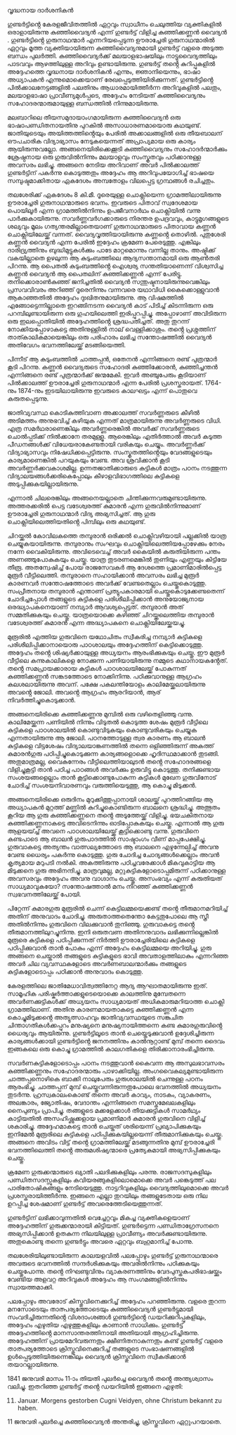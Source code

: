 വൃദ്ധനായ ദാർശനികൻ


ഗുണ്ടർട്ടിൻ്റെ കേരളജീവിതത്തിൽ ഏറ്റവും സ്വാധീനം ചെലുത്തിയ വ്യക്തികളിൽ ഒരാളായിരുന്നു കുഞ്ഞിവൈദ്യൻ എന്ന് ഗുണ്ടർട്ട് വിളിച്ച കുഞ്ഞിക്കണ്ണൻ വൈദ്യൻ . ഗുണ്ടർട്ടിൻ്റെ ഗുരുനാഥന്മാർ എന്നറിയപ്പെടുന്ന ഊരാച്ചേരി ഗുരുനാഥന്മാരിൽ ഏറ്റവും മൂത്ത വ്യക്തിയായിരുന്ന കുഞ്ഞിവൈദ്യനുമായി ഗുണ്ടർട്ട് വളരെ അടുത്ത ബന്ധം പുലർത്തി.  കുഞ്ഞിവൈദ്യർക്ക് മലയാളഭാഷയിലും നാട്ടുവൈദ്യത്തിലും പാടവവും ആഴത്തിലുള്ള അറിവും ഉണ്ടായിരുന്നു. ഗുണ്ടർട്ട് തൻ്റെ കുറിപ്പുകളിൽ അദ്ദേഹത്തെ വൃദ്ധനായ ദാർശനികൻ എന്നും, ജ്ഞാനിയെന്നും, ഭാഷാ അധ്യാപകൻ എന്നുമൊക്കെയാണ് രേഖപ്പെടുത്തിയിരിക്കുന്നത്. ഗുണ്ടർട്ടിൻ്റെ പിൽക്കാലനേട്ടങ്ങളിൽ പലതിനും ആധാരമായിത്തീർന്ന അറിവുകളിൽ പലതും, മലയാളഭാഷാ പ്രാവീണ്യമുൾപ്പടെ, അദ്ദേഹം നേടിയത് കുഞ്ഞിവൈദ്യനും സഹോദരന്മാരുമായുള്ള ബന്ധത്തിൽ നിന്നുമായിരുന്നു.

മലബാറിലെ തീയസമുദായാംഗമായിരുന്ന കുഞ്ഞിവൈദ്യൻ ഒരു ഭാഷാപണ്ഡിതനായതിനു പുറകിൽ അസാധാരണമായൊരു കഥയുണ്ട്. ജാതിയുടെയും അയിത്തത്തിൻ്റെയും പേരിൽ  അക്കാലങ്ങളിൽ ഒരു തീയബാലന് ഔപചാരിക വിദ്യാഭ്യാസം നേടുകയെന്നത് അപ്രാപ്യമായ ഒരു കാര്യം ആയിരുന്നുവല്ലോ. അങ്ങനെയിരിക്കെക്കൂടി കുഞ്ഞിവൈദ്യനും സഹോദർന്മാർക്കും ശ്രേഷ്ഠനായ ഒരു ഗുരുവിൽനിന്നും മലയാളവും സംസ്കൃതവും പഠിക്കാനുള്ള അവസരം ലഭിച്ചു. അങ്ങനെ നേടിയ അറിവാണ് അവർ പിൽക്കാലത്ത് ഗുണ്ടർട്ടിന് പകർന്നു കൊടുത്തതും അദ്ദേഹം ആ അറിവുപയോഗിച്ച് ഭാഷയെ സമ്പുഷ്ടമാക്കിതായ  ഏകദേശം അമ്പതോളം വിലപ്പെട്ട ഗ്രന്ഥങ്ങൾ രചിച്ചതും. 

തലശേരിക്ക് ഏകദേശം 8 കി.മീ. ദൂരെയുള്ള ചൊക്ലിയെന്ന ഗ്രാമത്തിലായിരുന്നു ഊരാച്ചേരി ഗുരുനാഥന്മാരുടെ ഭവനം. ഇവരുടെ പിതാവ് സ്വദേശമായ പൊയിലൂർ എന്ന ഗ്രാമത്തിൽനിന്നും ഉപജീവനാർഥം ചൊക്ലിയിൽ വന്നു പാർക്കുകായിരുന്നു. സവർണ്ണവർഗക്കാരുടെ നിരന്തര ഉപദ്രവവും, കാട്ടുമൃഗങ്ങളുടെ ശല്യവും മൂലം ഗത്യന്തരമില്ലാതെയാണ് ഗുരുനാഥന്മാരുടെ പിതാവായ കണ്ണൻ ചൊക്ലിയിലേയ്ക്ക് വന്നത്. വൈദ്യവൃത്തിയായിരുന്നു കണ്ണൻ്റെ തൊഴിൽ. പുതുശേരി കണ്ണൻ വൈദ്യൻ എന്ന പേരിൽ ഇദ്ദേഹം ക്രമേണ പേരെടുത്തു. എങ്കിലും ദാരിദ്ര്യത്തിനും ബുദ്ധിമുട്ടുകൾക്കും പാടേ മാറ്റമൊന്നും വന്നില്ല താനും. അഷ്ടിക്ക് വകയില്ലാതെ ഉഴലുന്ന ആ കുടുംബത്തിലെ ആദ്യസന്താനമായി ഒരു ആൺതരി പിറന്നു. ആ പൈതൽ കുടുംബത്തിൻ്റെ ഐശ്വര്യ സന്തതിയാണെന്ന് വിശ്വസിച്ച കണ്ണൻ വൈദ്യൻ ആ പൈതലിന് കുഞ്ഞിക്കണ്ണൻ എന്ന് പേരിട്ടു. തനിക്കൊരാൺകുഞ്ഞ് ജനിച്ചതിൽ വൈദ്യൻ സന്തുഷ്ടനായിരുന്നുവെങ്കിലും പ്രസവവിവരം അറിഞ്ഞ് ദൂരെനിന്നും വന്നവരെ യഥാവിധി കൈക്കൊള്ളുവാൻ ആകാഞ്ഞതിൽ അദ്ദേഹം ദുഃഖിതനുമായിരുന്നു. ആ വിഷമത്തിൽ എങ്ങോട്ടെന്നില്ലാതെ ഇറങ്ങിനടന്ന വൈദ്യൻ കാട് പിടിച്ച് കിടന്നിരുന്ന ഒരു പറമ്പിലുണ്ടായിരുന്ന ഒരു ഗുഹയിലെത്തി ഇരിപ്പുറപ്പിച്ചു. അപ്പോഴാണ് അവിടിരുന്ന ഒരു ഇലപ്പൊതിയിൽ അദ്ദേഹത്തിൻ്റെ ശ്രദ്ധപതിച്ചത്. അതു തുറന്ന് നോക്കിയപ്പോഴാകട്ടെ അതിനുള്ളിൽ നാല് വെള്ളിക്കാശും. തൻ്റെ പ്രശ്നത്തിന് താത്കാലികമായെങ്കിലും ഒരു പരിഹാരം ലഭിച്ച സന്തോഷത്തിൽ വൈദ്യൻ അതിവേഗം ഭവനത്തിലേയ്ക്ക് മടങ്ങിയെത്തി. 

പിന്നീട് ആ കുടുംബത്തിൽ ചാത്തപ്പൻ, ഒതേനൻ എന്നിങ്ങനെ രണ്ട് പുത്രന്മാർ കൂടി പിറന്നു. കണ്ണൻ വൈദ്യരുടെ സഹോദരി കുഞ്ഞിക്കോരൻ, കുഞ്ഞിച്ചന്തൻ എന്നിങ്ങനെ രണ്ട് പുത്രന്മാർക്ക് ജന്മമേകി. ഇവർ അഞ്ചുപേരും കൂടിയാണ് പിൽക്കാലത്ത് ഊരാച്ചേരി ഗുരുനാഥന്മാർ എന്ന പേരിൽ പ്രശസ്തരായത്. 1764-നും 1874-നും ഇടയിലായിരുന്നു ഇവരുടെ കാലഘട്ടം എന്ന് പൊതുവെ കരുതപ്പെടുന്നു.

ജാതിവ്യവസ്ഥ കൊടികുത്തിവാണ അക്കാലത്ത് സവർണ്ണരുടെ കീഴിൽ അടിമത്തം അനുഭവിച്ച് കഴിയുക എന്നത് മാത്രമായിരുന്നു അവർണ്ണരുടെ വിധി. എത്ര സമർഥരാണെങ്കിലും അവർണ്ണരെങ്കിൽ അവർക്ക് സവർണ്ണരുടെ ചൊൽപ്പടിക്ക് നിൽക്കാനേ തരമുള്ളൂ. ആരെങ്കിലും എതിർത്താൽ അവർ കടുത്ത പീഡനങ്ങൾക്ക് വിധേയരാകേണ്ടതായി വരികയും ചെയ്യും. അവർണ്ണർക്ക് വിദ്യാഭ്യാസവും നിഷേധിക്കപ്പെട്ടിരുന്നു. സംസ്കൃതത്തിൻ്റെയും വേദങ്ങളുടെയും കാര്യമാണെങ്കിൽ പറയുകയും വേണ്ട. അവ ശ്രവിക്കാൻ കൂടി അവർണ്ണർക്കവകാശമില്ല. ഉന്നതജാതിക്കാരുടെ കുട്ടികൾ മാത്രം പഠനം നടത്തുന്ന വിദ്യാലയങ്ങൾക്കരികെപ്പോലും കീഴാളവിഭാഗത്തിലെ കുട്ടികളെ അടുപ്പിക്കുകയില്ലായിരുന്നു.

എന്നാൽ ചിലരെങ്കിലും അങ്ങനെയല്ലാതെ ചിന്തിക്കുന്നവരുമുണ്ടായിരുന്നു. അത്തരക്കരിൽ പെട്ട വടേശ്വരത്ത് കുമാരൻ എന്ന ഗുരുവിൽനിന്നുമാണ് ഊരാച്ചേരി ഗുരുനാഥന്മാർ വിദ്യ അഭ്യസിച്ചത്. ആ ഗുരു ചൊക്ലിയിലെത്തിയതിൻ്റെ പിമ്പിലും ഒരു കഥയുണ്ട്.

ചിറയ്ക്കൽ കോവിലകത്തെ തമ്പുരാൻ ഒരിക്കൽ ചൊക്ലിവഴിയായി പല്ലക്കിൽ യാത്ര ചെയ്യുകയായിരുന്നു. തമ്പുരാനും സംഘവും ചൊക്ലിയിലെത്തിയപ്പോഴേക്കും നേരം നന്നേ വൈകിയിരുന്നു. അവിടെവെച്ച് അവർ കൈയിൽ കരുതിയിരുന്ന പന്തം അണഞ്ഞുപോകുകയും ചെയ്തു. യാത്ര തുടരണമെങ്കിൽ തുണിയും എണ്ണയും കിട്ടിയേ തീരൂ. അതന്വേഷിച്ച് പോയ രാജസേവകർ ആ ദേശത്തെ പ്രമാണിമാരിൽപ്പെട്ട മുരൂർ വീട്ടിലെത്തി. തമ്പുരാനെ സഹായിക്കാൻ അവസരം ലഭിച്ച മുരൂർ കാരണവർ സന്തോഷത്തോടെ അവർക്ക് വേണ്ടതെല്ലാം ചെയ്തുകൊടുത്തു. സംപ്രീതനായ തമ്പുരാൻ എന്താണ് പ്രത്യുപകാരമായി ചെയ്തുകൊടുക്കേണ്ടതെന്ന് ചോദിച്ചപ്പോൾ തങ്ങളുടെ കുട്ടികളെ പരിശീലിപ്പിക്കാൻ അനുയോജ്യനായ ഒരദ്ധ്യാപകനെയാണ് നമ്പ്യാർ ആവശ്യപ്പെട്ടത്. തമ്പുരാൻ അത് സമ്മതിക്കുകയും ചെയ്തു. യാത്രയൊക്കെ കഴിഞ്ഞ് ചിറയ്ക്കലെത്തിയ തമ്പുരാൻ വടേശ്വരത്ത് കുമാരൻ എന്ന അദ്ധ്യാപകനെ ചൊക്ലിയിലേയ്ക്കയച്ചു.


മുരൂരിൽ എത്തിയ ഗുരുവിനെ യഥോചിതം സ്വീകരിച്ച നമ്പ്യാർ കുട്ടികളെ പരിശീലിപ്പിക്കാനായൊരു പാഠശാലയും അദ്ദേഹത്തിന് കെട്ടിക്കൊടുത്തു. അദ്ദേഹം തൻ്റെ ശിഷ്യർക്കായുള്ള അധ്യയനം ആരംഭിക്കുകയും ചെയ്തു. ഈ മുരൂർ വീട്ടിലെ കന്നുകാലികളെ നോക്കുന്ന പണിയായിരുന്നു നമ്മുടെ കഥാനായകൻ്റേത്. തൻ്റെ സമപ്രായക്കാരായ കുട്ടികൾ പാഠശാലയിലേയ്ക്ക് പോകുന്നത് കുഞ്ഞിക്കണ്ണൻ സങ്കടത്തോടെ നോക്കിനിന്നു. പഠിക്കുവാനുള്ള ആഗ്രഹം കലശലായിരുന്നു അവന്. പക്ഷേ പകലന്തിയോളം കാലിമേയ്ക്കലായിരുന്നു അവൻ്റെ ജോലി. അവൻ്റെ ആഗ്രഹം ആരറിയാൻ, ആര് നിവർത്തിച്ചുകൊടുക്കാൻ.

അങ്ങനെയിരിക്കെ കുഞ്ഞിക്കണ്ണനു മുമ്പിൽ ഒരു വഴിതെളിഞ്ഞു വന്നു. കാലിമേയ്ക്കുന്ന പണിയിൽ നിന്നും വിടുതൽ കൊടുത്ത ശേഷം മുരൂർ വീട്ടിലെ കുട്ടികളെ പാഠശാലയിൽ കൊണ്ടുവിടുകയും കൊണ്ടുവരികയും  ചെയ്യുക എന്നതായിരുന്നു ആ ജോലി. പഠനത്തോടുള്ള ത്വര കാരണം ആ ബാലൻ കുട്ടികളെ വിട്ടശേഷം വിദ്യാലയാങ്കണത്തിൽ തന്നെ ഒളിഞ്ഞിരുന്ന് അകത്ത് കുമാരൻഗുരു പഠിപ്പിച്ചുകൊടുക്കുന്ന കാര്യങ്ങളൊക്കെ ഹൃദിസ്ഥമാക്കാൻ തുടങ്ങി. അതുമാത്രമല്ല, വൈകുന്നേരം വീട്ടിലെത്തിയാലുടൻ തൻ്റെ സഹോദരങ്ങളെ വിളിച്ചുകൂട്ടി താൻ പഠിച്ച പാഠങ്ങൾ അവർക്കും ഉരുവിട്ടു കൊടുത്തു. തനിക്കുണ്ടായ സംശയങ്ങളെല്ലാം താൻ കൂട്ടിക്കൊണ്ടുപോകുന്ന കുട്ടികൾ മുഖേന ഗുരുവിനോട് ചോദിച്ച് സംശയനിവാരണവും വരുത്തിയെടുത്തു, ആ കൊച്ചു മിടുക്കൻ.

അങ്ങനെയിരിക്കെ ഒരുദിനം മുറുക്കിത്തുപ്പാനായി ശാലയ്ക്ക് പുറത്തിറങ്ങിയ ആ അധ്യാപകൻ മുറ്റത്ത് മണ്ണിൽ കുറിച്ചുകൊണ്ടിരുന്ന ബാലനെ ശ്രദ്ധിച്ചു. അത്ഭുതം കൂറിയ ആ ഗുരു കുഞ്ഞിക്കണ്ണനെ തൻ്റെ അടുത്തേയ്ക്ക് വിളിച്ചു. ഭയചകിതനായ കുഞ്ഞിക്കണ്ണനാകട്ടെ അവിടെനിന്നും ഓടിപ്പോകുകയും ചെയ്തു. എന്നാൽ ആ ഗുരു ആളയയ്ച്ച് അവനെ പാഠശാലയിലേയ്ക്ക് കൂട്ടിക്കൊണ്ടു വന്നു. ഗുരുവിനെ കണ്ടപാടെ ആ ബാലൻ ഗുരുപാദത്തിൽ സാഷ്ടാംഗം വീണ് മാപ്പപേക്ഷിച്ചു. ഗുരുവാകട്ടെ അത്യന്തം വാത്സല്യത്തോടെ ആ ബാലനെ എഴുന്നേല്പിച്ച് അവനു വേണ്ട ധൈര്യം പകർന്നു കൊടുത്തു. ഗുരു ചോദിച്ച ചോദ്യങ്ങൾക്കെല്ലാം അവൻ കൃത്യമായ മറുപടി നൽകി. അകത്തിരുന്നു പഠിച്ചവരേക്കാൾ മികവുകാട്ടിയ ആ മിടുക്കനെ ഗുരു അഭിനന്ദിച്ചു. മാത്രവുമല്ല, മറ്റുകുട്ടികളോടൊപ്പമിരുന്ന് പഠിക്കാനുള്ള അവസരവും അദ്ദേഹം അവനു വാഗ്ദാനം ചെയ്തു. അസംഭവ്യം എന്ന് കരുതിയത് സാധ്യമാവുകയോ? സന്തോഷത്താൽ മനം നിറഞ്ഞ് കുഞ്ഞിക്കണ്ണൻ സ്വഭവനത്തിലേയ്ക്ക് പോയി.

പിറ്റേന്ന് കുമാരഗുരു മുരൂരിൽ ചെന്ന് കെട്ടിലമ്മയെക്കണ്ട് തൻ്റെ തീരുമാനമറിയിച്ച് അതിന് അനുവാദം ചോദിച്ചു. അരുതാത്തതെന്തോ കേട്ടതുപോലെ ആ സ്ത്രീ അതിൽനിന്നും ഗുരുവിനെ വിലക്കുവാൻ തുനിഞ്ഞു. ഗുരുവാകട്ടെ തൻ്റെ തീരുമാനത്തിലുറച്ചുനിന്നു. ഇനി ഒരുതവണ അതിനനുവാദം ലഭിക്കുന്നില്ലെങ്കിൽ മുരൂരെ കുട്ടികളെ പഠിപ്പിക്കുന്നത് നിർത്തി ഊരാച്ചേരിയിലെ കുട്ടികളെ പഠിപ്പിക്കുവാൻ താൻ പോകും എന്ന് അദ്ദേഹം കെട്ടിലമ്മയെ അറിയിച്ചു. ഗുരു അങ്ങനെ ചെയ്താൽ തങ്ങളുടെ കുട്ടികളുടെ ഭാവി അവതാളത്തിലാകും എന്നറിഞ്ഞ അവർ ചില വ്യവസ്ഥകളോടെ അവർണബാലന്മാർക്കും തങ്ങളുടെ കുട്ടികളോടൊപ്പം പഠിക്കാൻ അനുവാദം കൊടുത്തു. 

കേരളത്തിലെ ജാതിമേധാവിത്വത്തിനേറ്റ ആദ്യ ആഘാതമായിരുന്നു ഇത്. സാമൂഹിക പരിഷ്കർത്താക്കളുടെയൊക്കെ കാലത്തിനു മുമ്പേതന്നെ അവർണക്കുട്ടികൾക്ക് അധ്യയനം സാധ്യമായത് അധികമാരുമറിയാത്ത ചൊക്ലി ഗ്രാമത്തിലാണ്. അതിനു കാരണമായതാകട്ടെ കുഞ്ഞിക്കണ്ണൻ എന്ന കൊച്ചുമിടുക്കൻ്റെ അത്യുത്സാഹവും ജാതിവ്യവസ്ഥയുടെ സങ്കുചിത ചിന്താഗതികൾക്കപ്പുറം മനുഷ്യനെ മനുഷ്യനായിത്തന്നെ കണ്ട കുമാരഗുരുവിൻ്റെ ധൈര്യവും ആയിരുന്നു. ഗുണ്ടർട്ടിലൂടെ താൻ ചെയ്തെടുക്കുവാൻ ഉദ്ദേശിച്ചിരുന്ന കാര്യങ്ങൾക്കായി ഗുണ്ടർട്ടിൻ്റെ ജനനത്തിനും കാൽനൂറ്റാണ്ട് മുമ്പ് തന്നെ ദൈവം ഇങ്ങകലെ ഒരു കൊച്ചു ഗ്രാമത്തിൽ കാലഗതികളെ തിരിക്കാനാരംഭിച്ചിരുന്നു. 

സവർണകുട്ടികളോടൊപ്പം പഠനം നടത്തുവാൻ കൈവന്ന ആ അസുലഭാവസരം കുഞ്ഞിക്കണ്ണനും സഹോദരന്മാരും പാഴാക്കിയില്ല. അംഗവൈകല്യമുണ്ടായിരുന്ന ചാത്തപ്പനൊഴികെ ബാക്കി നാലുപേരും ഗുരുശാലയിൽ ചെന്നുള്ള പഠനം ആരംഭിച്ചു. ചാത്തപ്പന് മുമ്പ് ചെയ്തുവന്നിരുന്നതുപോലെ ഭവനത്തിൽ അധ്യയനം തുടർന്നു. ഹ്രസ്വകാലംകൊണ്ട് തന്നെ അവർ കാവ്യം, നാടകം, വ്യാകരണം, അലങ്കാരം, ജ്യോതിഷം, വേദാന്തം എന്നിങ്ങനെ സമസ്തമേഖലകളിലും നൈപുണ്യം പ്രാപിച്ചു. തങ്ങളുടെ മക്കളേക്കാൾ തീയക്കുട്ടികൾ സാമർഥ്യം കാട്ടിയതിൽ അസഹിഷ്ണുക്കളായ പ്രമാണിമാർ കുമാരൻ ഗുരുവിനെ വിളിച്ച് ശകാരിച്ചു. അദ്ദേഹമാകട്ടെ താൻ ചെയ്തത് ശരിയെന്ന് പ്രഖ്യാപിക്കുകയും ഇനിമേൽ മുരൂരിലെ കുട്ടികളെ പഠിപ്പിക്കുകയില്ലയെന്ന് തീരുമാനിക്കുകയും ചെയ്തു. അങ്ങനെ അവിടം വിട്ട് തൻ്റെ ഗ്രാമത്തിലേയ്ക്ക് മടങ്ങുന്നതിനു മുമ്പ് ഊരാച്ചേരി ഭവനത്തിലെത്തി തൻ്റെ അരുമശിഷ്യന്മാരെ പ്രത്യേകമായി അഭ്യസിപ്പിക്കുകയും ചെയ്തു. 

ക്രമേണ ഗുരുക്കന്മാരുടെ ഖ്യാതി പലദിക്കുകളിലും പരന്നു. രാജസദസുകളിലും പണ്ഡിതസദസ്സുകളിലും കവിയരങ്ങുകളിലൊമൊക്കെ അവർ പങ്കെടുത്ത് പല പാരിതോഷികങ്ങളും നേടിയെടുത്തു. നാട്ടറിവുകളിലും വൈദ്യത്തിലുമൊക്കെ അവർ പ്രശസ്തരായിത്തീർന്നു. ഇങ്ങനെ എല്ലാ തുറയിലും തങ്ങളുടേതായ ഒരു നില ഉറപ്പിച്ച ശേഷമാണ് ഗുണ്ടർട്ട് അവരെത്തേടിയെത്തുന്നത്.

ഗുണ്ടർട്ടിന് ലഭിക്കാവുന്നതിൽ വെച്ചേറ്റവും മികച്ച വ്യക്തികളെയാണ് അദ്ദേഹത്തിന് ഗുരുക്കന്മാരായി കിട്ടിയത്. ഗുണ്ടർട്ടെന്ന പണ്ഡിതാഗ്രേസനനെ അഭ്യസിപ്പിക്കാൻ ഉതകുന്ന നിലയിലുള്ള പ്രാവീണ്യം അവർക്കുണ്ടായിരുന്നു. അതുകൊണ്ടു തന്നെ ഗുണ്ടർട്ടും അവരെ ഏറ്റവും ബഹുമാനിച്ച് പോന്നു. 

തലശേരിയിലുണ്ടായിരുന്ന കാലയളവിൽ പലപ്പോഴും ഗുണ്ടർട്ട് ഗുരുനാഥന്മാരെ അവരുടെ ഭവനത്തിൽ സന്ദർശിക്കുകയും അവരിൽനിന്നും പഠിക്കുകയും ചെയ്തുപോന്നു. തൻ്റെ നിഘണ്ടുവിനും വ്യാകരണത്തിനും വേദപുസ്തകപരിഭാഷയ്ക്കും വേണ്ടിയ അളവറ്റ അറിവുകൾ അദ്ദേഹം ആ സംഗമങ്ങളിൽനിന്നും സ്വായത്തമാക്കി. 

പലപ്പോഴും അവരോട് കിസ്തുവിനെക്കുറിച്ച് അദ്ദേഹം പറഞ്ഞിരുന്നു. വളരെ തുറന്ന മനസോടെയും താത്പര്യത്തോടെയും കുഞ്ഞിവൈദ്യൻ ഗുണ്ടർട്ടുമായി സംവദിച്ചിരുന്നതിൻ്റെ വിശദാംശങ്ങൾ ഗുണ്ടർട്ടിൻ്റെ ഡയറിക്കുറിപ്പുകളിലും, അദ്ദേഹം എഴുതിയ എഴുത്തുകളിലും കാണാൻ സാധിക്കും. ഗുണ്ടർട്ട് അദ്ദേഹത്തിൻ്റെ മാനസാന്തരത്തിനായി അതിയായി ആഗ്രഹിച്ചിരുന്നു. അദ്ദേഹത്തിന് പ്രായമേറിവരുന്നതും ക്ഷീണിതനാകുന്നതും കണ്ട് ഗുണ്ടർട്ട് വളരെ താത്പര്യത്തോടെ ക്രിസ്തുവിനെക്കുറിച്ച് തങ്ങളുടെ സംഭാഷണങ്ങളിൽ ഉൾപ്പെടുത്തിയിരുന്നെങ്കിലും വൈദ്യൻ ക്രിസ്തുവിനെ സ്വീകരിക്കാൻ തയാറല്ലായിരുന്നു. 

1841 ജനുവരി മാസം 11-ാം തിയതി പുലർച്ചെ വൈദ്യൻ തൻ്റെ അന്ത്യശ്വാസം വലിച്ചു. ഇതറിഞ്ഞ ഗുണ്ടർട്ട് തൻ്റെ ഡയറിയിൽ ഇങ്ങനെ എഴുതി:

11. Januar. Morgens gestorben Cugni Veidyen, ohne Christum bekannt zu haben.

11 ജനുവരി പുലർച്ചെ കുഞ്ഞിവൈദ്യൻ അന്തരിച്ചു, ക്രിസ്തുവിനെ ഏറ്റുപറയാതെ. 
